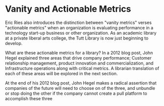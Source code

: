 # Vanity and Actionable Metrics
Eric Ries also introduces the distinction between "vanity metrics" verses "actionable metrics" when an organization is evaluating performance in a technology start-up business or other organization. As an academic library at a private liberal arts college, the Tutt Library is now just beginning to develop.

What are these actionable metrics for a library? In a 2012 blog post, John Hegel explained three areas that drive company performance; Customer relationship management, product innovation and commercialization, and Infrastructure operations along with critical metrics. A librarian translation of each of these areas will be explored in the next section.

At the end of his 2012 blog post, John Hegel makes a radical assertion that companies of the future will need to choose on of the three, and unbundle or stop doing the other if the company cannot create a pull platform to accomplish these three

